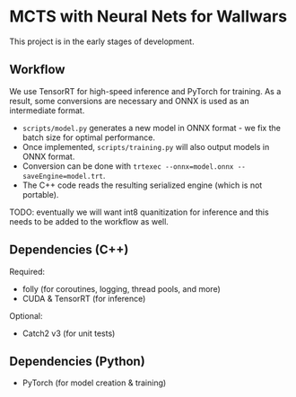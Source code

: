 # MCTS with Neural Nets for Wallwars

This project is in the early stages of development.

## Workflow

We use TensorRT for high-speed inference and PyTorch for training.
As a result, some conversions are necessary and ONNX is used as an intermediate format.

* `scripts/model.py` generates a new model in ONNX format - we fix the batch size for optimal
  performance.
* Once implemented, `scripts/training.py` will also output models in ONNX format.
* Conversion can be done with `trtexec --onnx=model.onnx --saveEngine=model.trt`.
* The C++ code reads the resulting serialized engine (which is not portable).

TODO: eventually we will want int8 quanitization for inference and this needs to be added to the
workflow as well.

## Dependencies (C++)

Required:
* folly (for coroutines, logging, thread pools, and more)
* CUDA & TensorRT (for inference)

Optional:
* Catch2 v3 (for unit tests)

## Dependencies (Python)

* PyTorch (for model creation & training)
